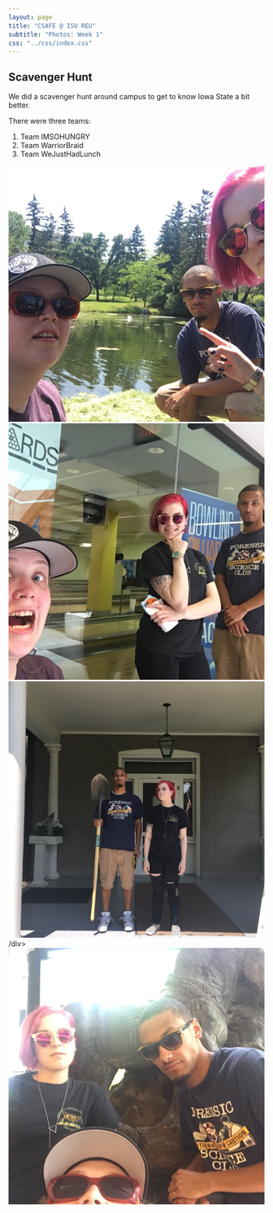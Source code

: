 ```yaml
---
layout: page
title: "CSAFE @ ISU REU"
subtitle: "Photos: Week 1"
css: "../css/index.css"
---
```


## Scavenger Hunt

We did a scavenger hunt around campus to get to know Iowa State a bit better. 

There were three teams:

1. Team IMSOHUNGRY
2. Team WarriorBraid
3. Team WeJustHadLunch


<div class="slider single-item">
					
<div><div class="image"><img src="../img/sh/ish/Bird_is_the_word.jpeg" alt="Team IMSOHUNGRY at Lake Laverne"></div></div>	
<div><div class="image"><img src="../img/sh/ish/Bowling_for_Clues.jpeg" alt="Team IMSOHUNGRY outside the MU bowling alley"></div></div>	
<div><div class="image"><img src="../img/sh/ish/Farmhouse_Aesthetic.jpeg" alt="Team IMSOHUNGRY by the farmhouse"></div>/div>
<div><div class="image"><img src="../img/sh/ish/Mystery_Art_12.jpeg" alt="Team IMSOHUNGRY by some campus art"></div></div>
</div>

<script type="text/javascript">
 $(document).ready(function(){
  $('.fade').slick({
  dots: true,
  infinite: true,
  speed: 500,
  fade: true,
  cssEase: 'linear'
  });
});
</script>